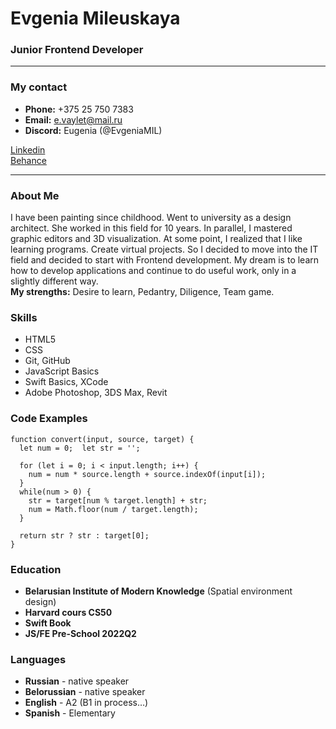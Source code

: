 # Evgenia Mileuskaya
### Junior Frontend Developer
***
### My contact
+ **Phone:** +375 25 750 7383
+ **Email:** e.vaylet@mail.ru
+ **Discord:** Eugenia (@EvgeniaMIL)

[Linkedin](https://www.linkedin.com/in/evgenia-mileuskaya/)  
[Behance](https://www.behance.net/mileuskaya)  
***
### About Me  
I have been painting since childhood. Went to university as a design architect. She worked in this field for 10 years. In parallel, I mastered graphic editors and 3D visualization. At some point, I realized that I like learning programs. Create virtual projects. So I decided to move into the IT field and decided to start with Frontend development. My dream is to learn how to develop applications and continue to do useful work, only in a slightly different way.   
**My strengths:** Desire to learn, Pedantry, Diligence, Team game.

### Skills  
+ HTML5
+ CSS
+ Git, GitHub
+ JavaScript Basics
+ Swift Basics, XCode
+ Adobe Photoshop, 3DS Max, Revit

### Code Examples
```
function convert(input, source, target) {
  let num = 0;  let str = '';
  
  for (let i = 0; i < input.length; i++) {
    num = num * source.length + source.indexOf(input[i]);
  }
  while(num > 0) {
    str = target[num % target.length] + str;
    num = Math.floor(num / target.length);
  }  
  
  return str ? str : target[0];
}
```
### Education
+ __Belarusian Institute of Modern Knowledge__ (Spatial environment design)
+ __Harvard cours CS50__
+ __Swift Book__
+ __JS/FE Pre-School 2022Q2__
### Languages
+ __Russian__ - native speaker
+ __Вelorussian__ - native speaker
+ __English__ - A2 (B1 in process…)
+ __Spanish__ - Elementary
